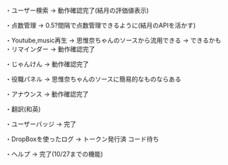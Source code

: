 ・ユーザー検索 → 動作確認完了(結月の評価値表示)

・点数管理 → 0.5?間隔で点数管理できるように(結月のAPIを活かす)

・Youtube,music再生 → 思惟奈ちゃんのソースから流用できる → できるかも
・リマインダー → 動作確認完了

・じゃんけん → 動作確認完了

・役職パネル → 思惟奈ちゃんのソースに簡易的なものならある

・アナウンス → 動作確認完了

・翻訳(和英)

・ユーザーバッジ → 完了

・DropBoxを使ったログ → トークン発行済 コード待ち

・ヘルプ → 完了(10/27までの機能)